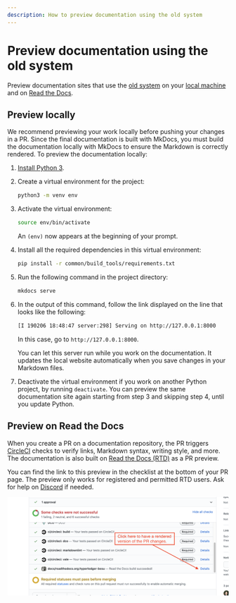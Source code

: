 ```yaml
---
description: How to preview documentation using the old system
---
```


# Preview documentation using the old system

Preview documentation sites that use the [old system](../overview/index.md#old-documentation-system)
on your [local machine](#preview-locally) and on [Read the Docs](#preview-on-read-the-docs).

## Preview locally

We recommend previewing your work locally before pushing your changes in a PR.
Since the final documentation is built with MkDocs, you must build the documentation locally with MkDocs to ensure the
Markdown is correctly rendered.
To preview the documentation locally:

1. [Install Python 3](https://www.python.org/downloads/).

1. Create a virtual environment for the project:

    ```bash
    python3 -m venv env
    ```

1. Activate the virtual environment:

    ```bash
    source env/bin/activate
    ```

    An `(env)` now appears at the beginning of your prompt.

1. Install all the required dependencies in this virtual environment:

    ```bash
    pip install -r common/build_tools/requirements.txt
    ```

1. Run the following command in the project directory:

    ```bash
    mkdocs serve
    ```

1. In the output of this command, follow the link displayed on the line that looks like the following:

    ```bash
    [I 190206 18:48:47 server:298] Serving on http://127.0.0.1:8000
    ```

    In this case, go to `http://127.0.0.1:8000`.

    You can let this server run while you work on the documentation.
    It updates the local website automatically when you save changes in your Markdown files.

1. Deactivate the virtual environment if you work on another Python project, by running `deactivate`.
    You can preview the same documentation site again starting from step 3 and skipping step 4, until you update Python.

## Preview on Read the Docs

When you create a PR on a documentation repository, the PR triggers [CircleCI](https://circleci.com/) checks to verify
links, Markdown syntax, writing style, and more.
The documentation is also built on [Read the Docs (RTD)](https://readthedocs.org/) as a PR preview.

You can find the link to this preview in the checklist at the bottom of your PR page.
The preview only works for registered and permitted RTD users.
Ask for help on [Discord](https://discord.com/invite/consensys) if needed.

![PR checklist containing preview link](../assets/images/rtd_pr_preview.png)
